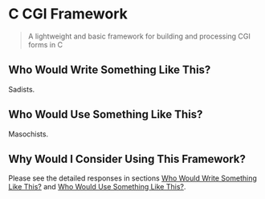 # C CGI Framework

> A lightweight and basic framework for building and processing CGI forms in C

## Who Would Write Something Like This?

Sadists.

## Who Would Use Something Like This?

Masochists.

## Why Would I Consider Using This Framework?

Please see the detailed responses in sections [Who Would Write Something Like This?](#who-would-write-something-like-this) and [Who Would Use Something Like This?](#who-would-use-something-like-this).
